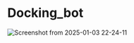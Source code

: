 # Docking_bot



![Screenshot from 2025-01-03 22-24-11](https://github.com/user-attachments/assets/44b37d5f-3a86-4e67-9c9d-216d44de0571)
